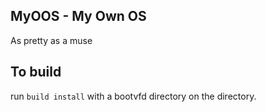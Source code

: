 MyOOS - My Own OS
-
As pretty as a muse

To build
-
run `build install` with a bootvfd directory on the directory.

